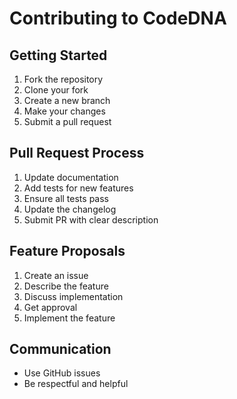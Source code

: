 # Contributing to CodeDNA

## Getting Started

1. Fork the repository
2. Clone your fork
3. Create a new branch
4. Make your changes
5. Submit a pull request

## Pull Request Process

1. Update documentation
2. Add tests for new features
3. Ensure all tests pass
4. Update the changelog
5. Submit PR with clear description

## Feature Proposals

1. Create an issue
2. Describe the feature
3. Discuss implementation
4. Get approval
5. Implement the feature

## Communication

- Use GitHub issues
- Be respectful and helpful
